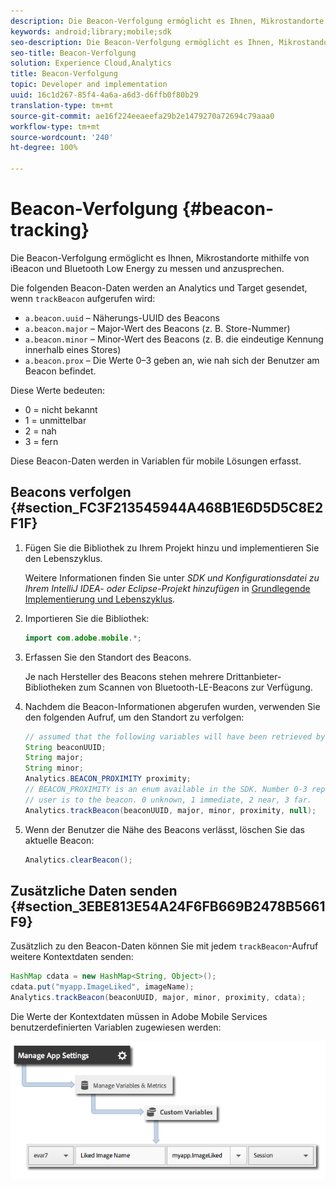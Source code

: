```yaml
---
description: Die Beacon-Verfolgung ermöglicht es Ihnen, Mikrostandorte mithilfe von iBeacon und Bluetooth Low Energy zu messen und anzusprechen.
keywords: android;library;mobile;sdk
seo-description: Die Beacon-Verfolgung ermöglicht es Ihnen, Mikrostandorte mithilfe von iBeacon und Bluetooth Low Energy zu messen und anzusprechen.
seo-title: Beacon-Verfolgung
solution: Experience Cloud,Analytics
title: Beacon-Verfolgung
topic: Developer and implementation
uuid: 16c1d267-85f4-4a6a-a6d3-d6ffb0f80b29
translation-type: tm+mt
source-git-commit: ae16f224eeaeefa29b2e1479270a72694c79aaa0
workflow-type: tm+mt
source-wordcount: '240'
ht-degree: 100%

---
```



# Beacon-Verfolgung {#beacon-tracking}

Die Beacon-Verfolgung ermöglicht es Ihnen, Mikrostandorte mithilfe von iBeacon und Bluetooth Low Energy zu messen und anzusprechen.

Die folgenden Beacon-Daten werden an Analytics und Target gesendet, wenn `trackBeacon` aufgerufen wird:

* `a.beacon.uuid` – Näherungs-UUID des Beacons
* `a.beacon.major` – Major-Wert des Beacons (z. B. Store-Nummer)
* `a.beacon.minor` – Minor-Wert des Beacons (z. B. die eindeutige Kennung innerhalb eines Stores)
* `a.beacon.prox` – Die Werte 0–3 geben an, wie nah sich der Benutzer am Beacon befindet.

Diese Werte bedeuten:

* 0 = nicht bekannt
* 1 = unmittelbar
* 2 = nah
* 3 = fern

Diese Beacon-Daten werden in Variablen für mobile Lösungen erfasst.

## Beacons verfolgen {#section_FC3F213545944A468B1E6D5D5C8E2F1F}

1. Fügen Sie die Bibliothek zu Ihrem Projekt hinzu und implementieren Sie den Lebenszyklus.

   Weitere Informationen finden Sie unter *SDK und Konfigurationsdatei zu Ihrem IntelliJ IDEA- oder Eclipse-Projekt hinzufügen* in [Grundlegende Implementierung und Lebenszyklus](/help/android/getting-started/dev-qs.md).

1. Importieren Sie die Bibliothek:

   ```java
   import com.adobe.mobile.*;
   ```

1. Erfassen Sie den Standort des Beacons.

   Je nach Hersteller des Beacons stehen mehrere Drittanbieter-Bibliotheken zum Scannen von Bluetooth-LE-Beacons zur Verfügung.
1. Nachdem die Beacon-Informationen abgerufen wurden, verwenden Sie den folgenden Aufruf, um den Standort zu verfolgen:

   ```java
   // assumed that the following variables will have been retrieved by the 3rd party beacon library 
   String beaconUUID; 
   String major; 
   String minor; 
   Analytics.BEACON_PROXIMITY proximity;  
   // BEACON_PROXIMITY is an enum available in the SDK. Number 0-3 representing how close the 
   // user is to the beacon. 0 unknown, 1 immediate, 2 near, 3 far.  
   Analytics.trackBeacon(beaconUUID, major, minor, proximity, null);
   ```

1. Wenn der Benutzer die Nähe des Beacons verlässt, löschen Sie das aktuelle Beacon:

   ```java
   Analytics.clearBeacon();
   ```

## Zusätzliche Daten senden {#section_3EBE813E54A24F6FB669B2478B5661F9}

Zusätzlich zu den Beacon-Daten können Sie mit jedem `trackBeacon`-Aufruf weitere Kontextdaten senden:

```java
HashMap cdata = new HashMap<String, Object>(); 
cdata.put("myapp.ImageLiked", imageName); 
Analytics.trackBeacon(beaconUUID, major, minor, proximity, cdata);
```

Die Werte der Kontextdaten müssen in Adobe Mobile Services benutzerdefinierten Variablen zugewiesen werden:

![](assets/map-variable-context-ltv.png)

